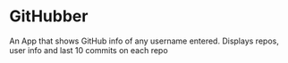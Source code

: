 # GitHubber
An App that shows GitHub info of any username entered. Displays repos, user info and last 10 commits on each repo
